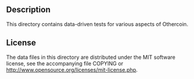 Description
------------

This directory contains data-driven tests for various aspects of Othercoin.

License
--------

The data files in this directory are distributed under the MIT software
license, see the accompanying file COPYING or
http://www.opensource.org/licenses/mit-license.php.

